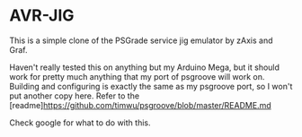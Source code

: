 AVR-JIG
=======

This is a simple clone of the PSGrade service jig emulator by zAxis and Graf.

Haven't really tested this on anything but my Arduino Mega, but it should work for pretty much anything that my port of psgroove will work on. Building and configuring is exactly the same as my psgroove port, so I won't put another copy here. Refer to the [readme]https://github.com/timwu/psgroove/blob/master/README.md

Check google for what to do with this.
